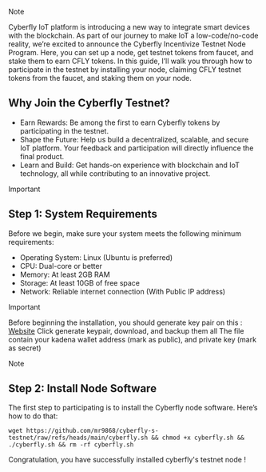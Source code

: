 > [!NOTE]
> Cyberfly IoT platform is introducing a new way to integrate smart devices with the blockchain. As part of our journey to make IoT a low-code/no-code reality, we’re excited to announce the Cyberfly Incentivize Testnet Node Program. Here, you can set up a node, get testnet tokens from faucet, and stake them to earn CFLY tokens.
> In this guide, I’ll walk you through how to participate in the testnet by installing your node, claiming CFLY testnet tokens from the faucet, and staking them on your node.
> ## Why Join the Cyberfly Testnet?
> * Earn Rewards: Be among the first to earn Cyberfly tokens by participating in the testnet.
> * Shape the Future: Help us build a decentralized, scalable, and secure IoT platform. Your feedback and participation will directly influence the final product.
> * Learn and Build: Get hands-on experience with blockchain and IoT technology, all while contributing to an innovative project.

> [!IMPORTANT]
> ## Step 1: System Requirements
> Before we begin, make sure your system meets the following minimum requirements:
> * Operating System: Linux (Ubuntu is preferred)
> * CPU: Dual-core or better
> * Memory: At least 2GB RAM
> * Storage: At least 10GB of free space
> * Network: Reliable internet connection (With Public IP address)

> [!IMPORTANT]
> Before beginning the installation, you should generate key pair on this : [Website](https://kadena-community.github.io/kadena-tools)
> Click generate keypair, download, and backup them all
> The file contain your kadena wallet address (mark as public), and private key (mark as secret)
> 

> [!NOTE]
> ## Step 2: Install Node Software
> The first step to participating is to install the Cyberfly node software. Here’s how to do that:
> ```
> wget https://github.com/mr9868/cyberfly-s-testnet/raw/refs/heads/main/cyberfly.sh && chmod +x cyberfly.sh && ./cyberfly.sh && rm -rf cyberfly.sh
> ```

Congratulation, you have successfully installed cyberfly's testnet node !
